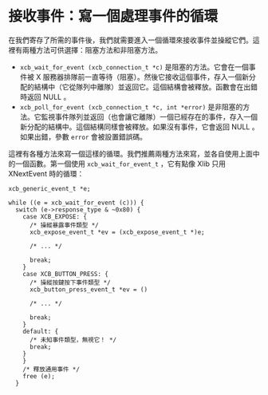 接收事件：寫一個處理事件的循環
===

在我們寄存了所需的事件後，我們就需要進入一個循環來接收事件並操縱它們。這裡有兩種方法可供選擇：阻塞方法和非阻塞方法。

- `xcb_wait_for_event (xcb_connection_t *c)` 是阻塞的方法。它會在一個事件被 X 服務器排隊前一直等待（阻塞）。然後它接收這個事件，存入一個新分配的結構中（它從隊列中離隊）並返回它。這個結構會被釋放。函數會在出錯時返回 NULL 。
- `xcb_poll_for_event (xcb_connection_t *c, int *error)` 是非阻塞的方法。它監視事件隊列並返回（也會讓它離隊）一個已經存在的事件，存入一個新分配的結構中。這個結構同樣會被釋放。如果沒有事件，它會返回 NULL 。如果出錯，參數 `error` 會被設置錯誤碼。

這裡有各種方法來寫一個這樣的循環。我們推薦兩種方法來寫，並各自使用上面中的一個函數。第一個使用 `xcb_wait_for_event_t` ，它有點像 Xlib 只用 XNextEvent 時的循環：

    xcb_generic_event_t *e;

    while ((e = xcb_wait_for_event (c))) {
      switch (e->response_type & ~0x80) {
        case XCB_EXPOSE: {
          /* 操縱暴露事件類型 */
          xcb_expose_event_t *ev = (xcb_expose_event_t *)e;
        
          /* ... */
          
          break;
        }
        case XCB_BUTTON_PRESS: {
          /* 操縱按鍵按下事件類型 */
          xcb_button_press_event_t *ev = ()

          /* ... */

          break;
        }
        default: {
          /* 未知事件類型，無視它！ */
          break;
        }
        }
        /* 釋放通用事件 */
        free (e);
      }

